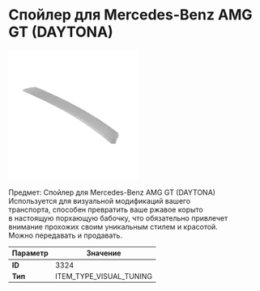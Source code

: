 # Спойлер для Mercedes-Benz AMG GT (DAYTONA)

![Item Image](../img/3324.webp?raw=true)

Предмет: Спойлер для Mercedes-Benz AMG GT (DAYTONA)<br>Используется для визуальной модификаций вашего<br>транспорта, способен превратить ваше ржавое корыто<br>в настоящую порхающую бабочку, что обязательно привлечет<br>внимание прохожих своим уникальным стилем и красотой.<br>Можно передавать и продавать.


| Параметр | Значение |
|----------|----------|
| **ID** | 3324 |
| **Тип** | ITEM_TYPE_VISUAL_TUNING |

